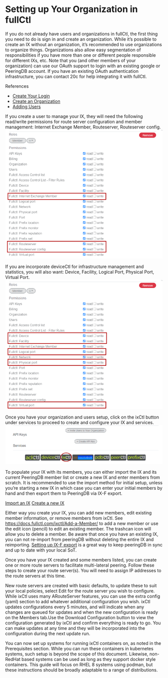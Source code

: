 # Setting up Your Organization in fullCtl

If you do not already have users and organizations in fullCtl, the first thing you need to do is sign in and create an organization. While it’s possible to create an IX without an organization, it’s recommended to use organizations to organize things. Organizations also allow easy segmentation of responsibilities if you have more than one or different people responsible for different IXs, etc. Note that you (and other members of your organization) can use our OAuth support to login with an existing google or PeeringDB account. If you have an existing OAuth authentication infrastructure, you can contact 20c for help integrating it with fullCtl.

References
- [Create Your Login](https://docs.fullctl.com/aaaCtl/Sign-up-for-account/)
- [Create an Organization](https://docs.fullctl.com/aaaCtl/Add-Organization/)
- [Adding Users](https://docs.fullctl.com/aaaCtl/Add-Users/)

If you create a user to manage your IX, they will need the following read/write permissions for route server configuration and member management: Internet Exchange Member, Routeserver, Routeserver config.
   ![](ixmgr.png)
   
If you are incorporate deviceCtl for infrastructure management and statistics, you will also want: Device, Facility, Logical Port, Physical Port, Virtual Port.
   ![](devicemgr.png)
   
Once you have your organization and users setup, click on the ixCtl button under services to proceed to create and configure your IX and services.
   ![](ixctl.png)

To populate your IX with its members, you can either import the IX and its current PeeringDB member list or create a new IX and enter members from scratch. It is recommended to use the import method for initial setup, unless you’re starting a new IX in which case you can enter your initial members by hand and then export them to PeeringDB via IX-F export.

[Import an IX](https://docs.fullctl.com/ixctl/Import-an-IX/)
[Create a new IX](https://docs.fullctl.com/ixctl/Create-an-IX/)

Either way you create your IX, you can add new members, edit existing member information, or remove members from ixCtl. See https://docs.fullctl.com/ixctl/Add-a-Member/ to add a new member or use the edit icon (pencil) to edit an existing member. The trashcan icon will allow you to delete a member. Be aware that once you have an existing IX, you can not re-import from peeringDB without deleting the entire IX and reimporting. [Setting up IX-F export](https://docs.fullctl.com/ixctl/Share-the-member-list/) is a great way to keep peeringDB in sync and up to date with your local SoT.

Once you have your IX created and some members listed, you can create one or more route servers to facilitate multi-lateral peering. Follow these steps to create your route server(s). You will need to assign IP addresses to the route servers at this time.

New route servers are created with basic defaults, to update these to suit your local policies, select Edit for the route server you wish to configure. While ixCtl uses many ARouteServer features, you can use the extra config (yaml) section to add whatever additional configuration you wish. ixCtl updates configurations every 5 minutes, and will indicate when any changes are queued for updates and when the new configuration is ready on the Members tab.Use the Download Configuration button to view the configuration generated by ixCtl and confirm everything is ready to go. You can make updates at any time and they will be incorporated into the configuration during the next update run.

You can now set up systems for running ixCtl containers on, as noted in the Prerequisites section. While you can run these containers in kubernetes systems, such setup is beyond the scope of this document. Likewise, non-RedHat based systems can be used as long as they support docker style containers. This guide will focus on RHEL 8 systems using podman, but these instructions should be broadly adaptable to a range of distributions.
